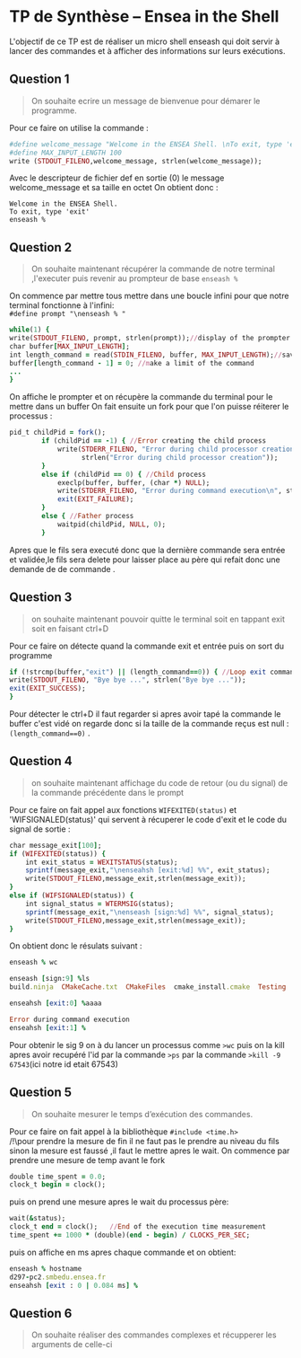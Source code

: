 # TP de Synthèse – Ensea in the Shell
L'objectif de ce TP est de réaliser un micro shell enseash qui doit servir à lancer des commandes
et à afficher des informations sur leurs exécutions.

## Question 1
> On souhaite ecrire un message de bienvenue pour démarer le programme.  

Pour ce faire on utilise la commande :  
```ruby
#define welcome_message "Welcome in the ENSEA Shell. \nTo exit, type 'exit'\n"
#define MAX_INPUT_LENGTH 100
write (STDOUT_FILENO,welcome_message, strlen(welcome_message));
```
Avec le descripteur de fichier def en sortie (0) le message welcome_message et sa taille en octet
On obtient donc :
```
Welcome in the ENSEA Shell. 
To exit, type 'exit'
enseash %
```
## Question 2
> On souhaite maintenant récupérer la commande de notre terminal ,l'executer puis revenir au prompteur de base `enseash %`

On commence par mettre tous mettre dans une boucle infini pour que notre terminal fonctionne à l'infini:  
`#define prompt "\nenseash % "`
```ruby
while(1) {
write(STDOUT_FILENO, prompt, strlen(prompt));//display of the prompter
char buffer[MAX_INPUT_LENGTH];
int length_command = read(STDIN_FILENO, buffer, MAX_INPUT_LENGTH);//save the command from he terminal in a buffer
buffer[length_command - 1] = 0; //make a limit of the command
...
}
```
On affiche le prompter et on récupère la commande du terminal pour le mettre dans un buffer 
On fait ensuite un fork pour que l'on puisse réiterer le processus :

```ruby
pid_t childPid = fork();
        if (childPid == -1) { //Error creating the child process
            write(STDERR_FILENO, "Error during child processor creation",
                  strlen("Error during child processor creation"));
        }
        else if (childPid == 0) { //Child process
            execlp(buffer, buffer, (char *) NULL);
            write(STDERR_FILENO, "Error during command execution\n", strlen("Error during command execution\n"));
            exit(EXIT_FAILURE);
        }
        else { //Father process
            waitpid(childPid, NULL, 0);
        }
  ```
Apres que le fils sera executé donc que la dernière commande sera entrée et validée,le fils sera delete pour laisser place au père qui refait donc une 
demande de de commande .

## Question 3 
>on souhaite maintenant pouvoir quitte le terminal soit en tappant exit soit en faisant ctrl+D

Pour ce faire on détecte quand la commande exit et entrée puis on sort du programme 
```ruby
if (!strcmp(buffer,"exit") || (length_command==0)) { //Loop exit command
write(STDOUT_FILENO, "Bye bye ...", strlen("Bye bye ..."));
exit(EXIT_SUCCESS);
}
```
Pour détecter le ctrl+D il faut regarder si apres avoir tapé la commande le buffer c'est vidé 
on regarde donc si la taille de la commande reçus est null : `(length_command==0)` .

## Question 4
>on souhaite maintenant affichage du code de retour (ou du signal) de la commande précédente dans le prompt

Pour ce faire on fait appel aux fonctions `WIFEXITED(status)` et 'WIFSIGNALED(status)' qui servent à récuperer le code d'exit 
et le code du signal de sortie :
```ruby
char message_exit[100];
if (WIFEXITED(status)) {
    int exit_status = WEXITSTATUS(status);
    sprintf(message_exit,"\nenseahsh [exit:%d] %%", exit_status);
    write(STDOUT_FILENO,message_exit,strlen(message_exit));
}
else if (WIFSIGNALED(status)) {
    int signal_status = WTERMSIG(status);
    sprintf(message_exit,"\nenseash [sign:%d] %%", signal_status);
    write(STDOUT_FILENO,message_exit,strlen(message_exit));
}
``` 
On obtient donc le résulats suivant :
```ruby 
enseash % wc

enseash [sign:9] %ls
build.ninja  CMakeCache.txt  CMakeFiles  cmake_install.cmake  Testing  TP_Shell

enseahsh [exit:0] %aaaa

Error during command execution
enseahsh [exit:1] %
```
Pour obtenir le sig 9 on à du lancer un processus comme `>wc` puis on la kill apres 
avoir recupéré l'id par la commande `>ps` par la commande `>kill -9 67543`(ici notre id etait 67543)

## Question 5
>On souhaite mesurer le temps d’exécution des commandes.

Pour ce faire on fait appel à la bibliothèque `#include <time.h>`  
/!\pour prendre la mesure de fin il ne faut pas le prendre au niveau du fils sinon la mesure est faussé ,il faut le mettre apres le wait.
On commence par prendre une mesure de temp avant le fork 
```ruby 
double time_spent = 0.0;
clock_t begin = clock(); 
```
puis on prend une mesure apres le wait du processus père:
```ruby
wait(&status);
clock_t end = clock();   //End of the execution time measurement
time_spent += 1000 * (double)(end - begin) / CLOCKS_PER_SEC;
```
puis on affiche en ms apres chaque commande et on obtient:
```ruby
enseash % hostname
d297-pc2.smbedu.ensea.fr
enseahsh [exit : 0 | 0.084 ms] % 
```
## Question 6
>On souhaite réaliser des commandes complexes et récupperer les arguments de celle-ci